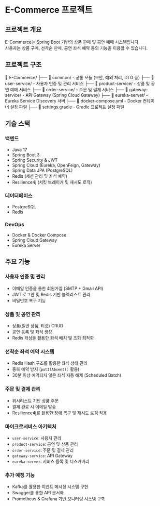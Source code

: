 # E-Commerce 프로젝트

## 프로젝트 개요
E-Commerce는 Spring Boot 기반의 상품 판매 및 공연 예매 시스템입니다.  
사용자는 상품 구매, 선착순 판매, 공연 좌석 예약 등의 기능을 이용할 수 있습니다.

## 프로젝트 구조

📂 E-Commerce/
├── 📂 common/ - 공통 모듈 (보안, 예외 처리, DTO 등)
├── 📂 user-service/ - 사용자 인증 및 관리 서비스
├── 📂 product-service/ - 상품 및 공연 예매 서비스
├── 📂 order-service/ - 주문 및 결제 서비스
├── 📂 gateway-service/ - API Gateway (Spring Cloud Gateway)
├── 📂 eureka-server/ - Eureka Service Discovery 서버
├── 📄 docker-compose.yml - Docker 컨테이너 설정 파일
├── 📄 settings.gradle - Gradle 프로젝트 설정 파일

## 기술 스택

### 백엔드
- Java 17
- Spring Boot 3
- Spring Security & JWT
- Spring Cloud (Eureka, OpenFeign, Gateway)
- Spring Data JPA (PostgreSQL)
- Redis (세션 관리 및 좌석 예약)
- Resilience4j (서킷 브레이커 및 재시도 로직)

### 데이터베이스
- PostgreSQL
- Redis

### DevOps
- Docker & Docker Compose
- Spring Cloud Gateway
- Eureka Server

## 주요 기능

### 사용자 인증 및 관리
- 이메일 인증을 통한 회원가입 (SMTP + Gmail API)
- JWT 로그인 및 Redis 기반 블랙리스트 관리
- 비밀번호 복구 기능

### 상품 및 공연 관리
- 상품(일반 상품, 티켓) CRUD
- 공연 등록 및 좌석 생성
- Redis 캐싱을 활용한 좌석 배치 및 조회 최적화

### 선착순 좌석 예약 시스템
- Redis Hash 구조를 활용한 좌석 상태 관리
- 중복 예약 방지 (`putIfAbsent()` 활용)
- 30분 이상 예약되지 않은 좌석 자동 해제 (Scheduled Batch)

### 주문 및 결제 관리
- 위시리스트 기반 상품 주문
- 결제 완료 시 이메일 발송
- Resilience4j를 활용한 장애 복구 및 재시도 로직 적용

### 마이크로서비스 아키텍처
- `user-service`: 사용자 관리
- `product-service`: 공연 및 상품 관리
- `order-service`: 주문 및 결제 관리
- `gateway-service`: API Gateway
- `eureka-server`: 서비스 등록 및 디스커버리

### 추가 예정 기능
- Kafka를 활용한 이벤트 메시징 시스템 구현  
- Swagger를 통한 API 문서화  
- Prometheus & Grafana 기반 모니터링 시스템 구축  
